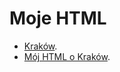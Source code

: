 # Moje HTML

* [Kraków](Gdynia/README.adoc).
* [Mój HTML o Kraków](https://Kotekduzy.github.io/WBzylzaliczenie/).

